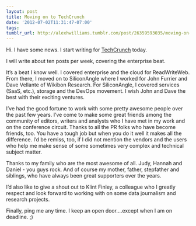 ```yaml
---
layout: post
title: Moving on to TechCrunch
date: '2012-07-02T11:31:47-07:00'
tags: 
tumblr_url: http://alexhwilliams.tumblr.com/post/26359593035/moving-on-to-techcrunch
---
```

<p>Hi. I have some news. I start writing for <a href="http://techcrunch.com">TechCrunch</a> today. </p>
<p>I will write about ten posts per week, covering the enterprise beat. </p>
<p>It&#8217;s a beat I know well. I covered enterprise and the cloud for ReadWriteWeb. From there, I moved on to SiliconAngle where I worked for John Furrier and Dave Vellante of Wikibon Research. For SiliconAngle, I covered services (SaaS, etc.), storage and the DevOps movement. I wish John and Dave the best with their exciting ventures.</p>
<p>I&#8217;ve had the good fortune to work with some pretty awesome people over the past few years. I&#8217;ve come to make some great friends among the community of editors, writers and analysts who I have met in my work and on the conference circuit. Thanks to all the PR folks who have become friends, too. You have a tough job but when you do it well it makes all the difference. I&#8217;d be remiss, too, if I did not mention the vendors and the users who help me make sense of some sometimes very complex and technical subject matter.</p>
<p>Thanks to my family who are the most awesome of all. Judy, Hannah and Daniel - you guys rock. And of course my mother, father, stepfather and siblings, who have always been great supporters over the years.</p>
<p>I&#8217;d also like to give a shout out to Klint Finley, a colleague who I greatly respect and look forward to working with on some data journalism and research projects.</p>
<p>Finally, ping me any time. I keep an open door&#8230;.except when I am on deadline. ;)</p>
